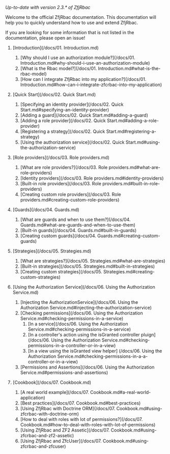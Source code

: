 _Up-to-date with version 2.3.* of ZfjRbac_

Welcome to the official ZfjRbac documentation. This documentation will help you to quickly understand how to use
and extend ZfjRbac.

If you are looking for some information that is not listed in the documentation, please open an issue!

1. [Introduction](/docs/01. Introduction.md)
   1. [Why should I use an authorization module?](/docs/01. Introduction.md#why-should-i-use-an-authorization-module)
   2. [What is the Rbac model?](/docs/01. Introduction.md#what-is-the-rbac-model)
   3. [How can I integrate ZfjRbac into my application?](/docs/01. Introduction.md#how-can-i-integrate-zfcrbac-into-my-application)

2. [Quick Start](/docs/02. Quick Start.md)
   1. [Specifying an identity provider](/docs/02. Quick Start.md#specifying-an-identity-provider)
   2. [Adding a guard](/docs/02. Quick Start.md#adding-a-guard)
   3. [Adding a role provider](/docs/02. Quick Start.md#adding-a-role-provider)
   5. [Registering a strategy](/docs/02. Quick Start.md#registering-a-strategy)
   6. [Using the authorization service](/docs/02. Quick Start.md#using-the-authorization-service)

3. [Role providers](/docs/03. Role providers.md)
   1. [What are role providers?](/docs/03. Role providers.md#what-are-role-providers)
   2. [Identity providers](/docs/03. Role providers.md#identity-providers)
   3. [Built-in role providers](/docs/03. Role providers.md#built-in-role-providers)
   4. [Creating custom role providers](/docs/03. Role providers.md#creating-custom-role-providers)

4. [Guards](/docs/04. Guards.md)
   1. [What are guards and when to use them?](/docs/04. Guards.md#what-are-guards-and-when-to-use-them)
   2. [Built-in guards](/docs/04. Guards.md#built-in-guards)
   3. [Creating custom guards](/docs/04. Guards.md#creating-custom-guards)

5. [Strategies](/docs/05. Strategies.md)
   1. [What are strategies?](/docs/05. Strategies.md#what-are-strategies)
   2. [Built-in strategies](/docs/05. Strategies.md#built-in-strategies)
   3. [Creating custom strategies](/docs/05. Strategies.md#creating-custom-strategies)

6. [Using the Authorization Service](/docs/06. Using the Authorization Service.md)
   1. [Injecting the AuthorizationService](/docs/06. Using the Authorization Service.md#injecting-the-authorization-service)
   2. [Checking permissions](/docs/06. Using the Authorization Service.md#checking-permissions-in-a-service)
       1. [In a service](/docs/06. Using the Authorization Service.md#checking-permissions-in-a-service)
       2. [In a controller's action using the isGranted controller pluign]
            (/docs/06. Using the Authorization Service.md#checking-permissions-in-a-controller-or-in-a-view)
       3. [In a view using the isGranted view helper]
            (/docs/06. Using the Authorization Service.md#checking-permissions-in-a-a-controller-or-in-a-view)
   3. [Permissions and Assertions](/docs/06. Using the Authorization Service.md#permissions-and-assertions)

7. [Cookbook](/docs/07. Cookbook.md)
   1. [A real world example](/docs/07. Cookbook.md#a-real-world-application)
   2. [Best practices](/docs/07. Cookbook.md#best-practices)
   3. [Using ZfjRbac with Doctrine ORM](/docs/07. Cookbook.md#using-zfcrbac-with-doctrine-orm)
   4. [How to deal with roles with lot of permissions?](/docs/07. Cookbook.md#how-to-deal-with-roles-with-lot-of-permissions)
   5. [Using ZfjRbac and ZF2 Assetic](/docs/07. Cookbook.md#using-zfcrbac-and-zf2-assetic)
   6. [Using ZfjRbac and ZfcUser](/docs/07. Cookbook.md#using-zfcrbac-and-zfcuser)
